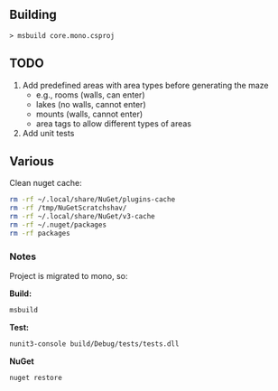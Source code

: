 ## Building

```
> msbuild core.mono.csproj
```

## TODO

1. Add predefined areas with area types before generating the maze
    - e.g., rooms (walls, can enter)
    - lakes (no walls, cannot enter)
    - mounts (walls, cannot enter)
    - area tags to allow different types of areas
2. Add unit tests

## Various

Clean nuget cache:

```bash
rm -rf ~/.local/share/NuGet/plugins-cache
rm -rf /tmp/NuGetScratchshav/
rm -rf ~/.local/share/NuGet/v3-cache
rm -rf ~/.nuget/packages
rm -rf packages
```

### Notes

Project is migrated to mono, so:

**Build:**

```bash
msbuild
```

**Test:**

```bash
nunit3-console build/Debug/tests/tests.dll
```

**NuGet**

```bash
nuget restore
```